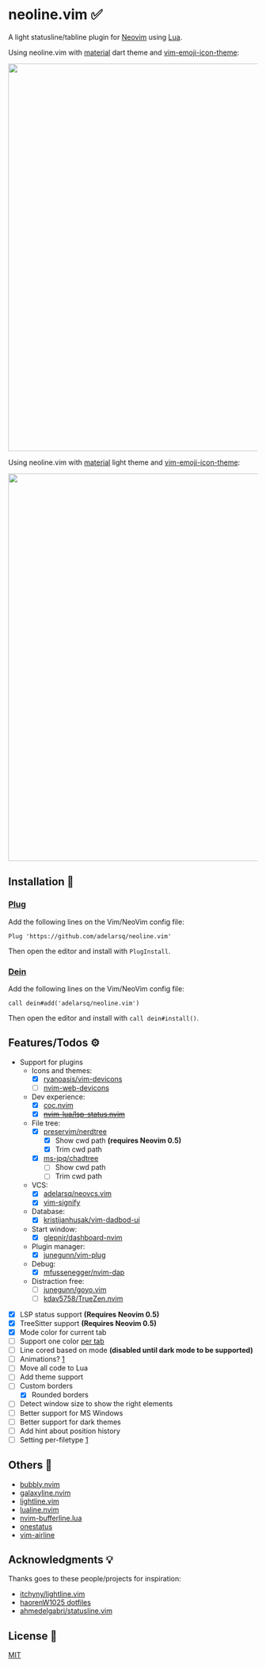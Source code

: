 # neoline.vim ✅

A light statusline/tabline plugin for [Neovim](https://github.com/neovim/neovim) using [Lua](https://www.lua.org).

Using neoline.vim with [material](https://github.com/marko-cerovac/material.nvim) dart theme and [vim-emoji-icon-theme](https://github.com/adelarsq/vim-emoji-icon-theme):

<img width="782" src="https://user-images.githubusercontent.com/430272/115162411-c4500e80-a079-11eb-8315-7b1d30265e3a.png">

Using neoline.vim with [material](https://github.com/marko-cerovac/material.nvim) light theme and [vim-emoji-icon-theme](https://github.com/adelarsq/vim-emoji-icon-theme):

<img width="782" src="https://user-images.githubusercontent.com/430272/115162557-9d460c80-a07a-11eb-859d-5ab66e625f1a.png">

## Installation 🧙

### [Plug](https://github.com/junegunn/vim-plug)

Add the following lines on the Vim/NeoVim config file:

```vim
Plug 'https://github.com/adelarsq/neoline.vim'
```

Then open the editor and install with `PlugInstall`.

### [Dein](https://github.com/Shougo/dein.vim)

Add the following lines on the Vim/NeoVim config file:

```vim
call dein#add('adelarsq/neoline.vim')
```

Then open the editor and install with `call dein#install()`.

## Features/Todos ⚙️

- Support for plugins
  - Icons and themes:
    - [x] [ryanoasis/vim-devicons](https://github.com/ryanoasis/vim-devicons)
    - [ ] [nvim-web-devicons](https://github.com/kyazdani42/nvim-web-devicons)
  - Dev experience:
    - [x] [coc.nvim](https://github.com/neoclide/coc.nvim)
    - [x] ~~[nvim-lua/lsp-status.nvim](https://github.com/nvim-lua/lsp-status.nvim)~~
  - File tree:
    - [x] [preservim/nerdtree](https://github.com/preservim/nerdtree)
      - [x] Show cwd path **(requires Neovim 0.5)**
      - [x] Trim cwd path
    - [x] [ms-jpq/chadtree](https://github.com/ms-jpq/chadtree)
      - [ ] Show cwd path
      - [ ] Trim cwd path
  - VCS:
    - [x] [adelarsq/neovcs.vim](https://github.com/adelarsq/neovcs.vim)
    - [x] [vim-signify](https://github.com/mhinz/vim-signify)
  - Database:
    - [x] [kristijanhusak/vim-dadbod-ui](https://github.com/kristijanhusak/vim-dadbod-ui)
  - Start window:
    - [x] [glepnir/dashboard-nvim](https://github.com/glepnir/dashboard-nvim)
  - Plugin manager:
    - [x] [junegunn/vim-plug](https://github.com/junegunn/vim-plug)
  - Debug:
    - [x] [mfussenegger/nvim-dap](https://github.com/mfussenegger/nvim-dap)
  - Distraction free:
    - [ ] [junegunn/goyo.vim](https://github.com/junegunn/goyo.vim)
    - [ ] [kdav5758/TrueZen.nvim](https://github.com/kdav5758/TrueZen.nvim)
- [x] LSP status support **(Requires Neovim 0.5)**
- [x] TreeSitter support **(Requires Neovim 0.5)**
- [x] Mode color for current tab
- [ ] Support one color [per tab](https://marketplace.visualstudio.com/items?itemName=orepor.color-tabs-vscode-ext)
- [ ] Line cored based on mode **(disabled until dark mode to be supported)**
- [ ] Animations? [1](https://www.reddit.com/r/neovim/comments/gu7h0i/how_would_i_go_about_writing_an_animation_for_my)
- [ ] Move all code to Lua
- [ ] Add theme support
- [ ] Custom borders
  - [x] Rounded borders
- [ ] Detect window size to show the right elements
- [ ] Better support for MS Windows
- [ ] Better support for dark themes
- [ ] Add hint about position history
- [ ] Setting per-filetype [1](https://www.reddit.com/r/neovim/comments/nbdgh9/statusline_plugin_with_perfiletype_settings/)

## Others 🦕

- [bubbly.nvim](https://github.com/datwaft/bubbly.nvim)
- [galaxyline.nvim](https://github.com/glepnir/galaxyline.nvim)
- [lightline.vim](https://github.com/itchyny/lightline.vim)
- [lualine.nvim](https://github.com/hoob3rt/lualine.nvim)
- [nvim-bufferline.lua](https://github.com/akinsho/nvim-bufferline.lua)
- [onestatus](https://github.com/narajaon/onestatus)
- [vim-airline](https://github.com/vim-airline/vim-airline)

## Acknowledgments 💡

Thanks goes to these people/projects for inspiration:

- [itchyny/lightline.vim](https://github.com/itchyny/lightline.vim)
- [haorenW1025 dotfiles](https://github.com/haorenW1025/config)
- [ahmedelgabri/statusline.vim](https://gist.github.com/ahmedelgabri/b9127dfe36ba86f4496c8c28eb65ef2b)

## License 📜

[MIT](License)

